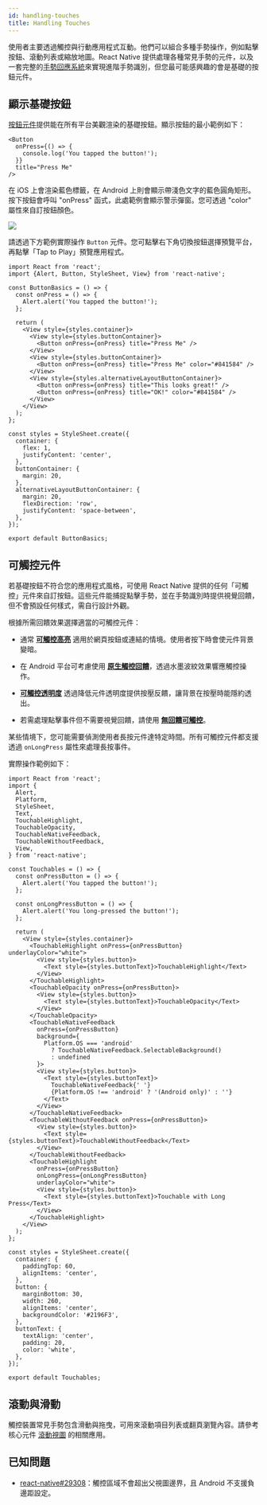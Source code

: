 ```yaml
---
id: handling-touches
title: Handling Touches
---
```


使用者主要透過觸控與行動應用程式互動。他們可以組合多種手勢操作，例如點擊按鈕、滾動列表或縮放地圖。React Native 提供處理各種常見手勢的元件，以及一套完整的[手勢回應系統](gesture-responder-system.md)來實現進階手勢識別，但您最可能感興趣的會是基礎的按鈕元件。

## 顯示基礎按鈕

[按鈕元件](button.md)提供能在所有平台美觀渲染的基礎按鈕。顯示按鈕的最小範例如下：

```tsx
<Button
  onPress={() => {
    console.log('You tapped the button!');
  }}
  title="Press Me"
/>
```

在 iOS 上會渲染藍色標籤，在 Android 上則會顯示帶淺色文字的藍色圓角矩形。按下按鈕會呼叫 "onPress" 函式，此處範例會顯示警示彈窗。您可透過 "color" 屬性來自訂按鈕顏色。

![](/docs/assets/Button.png)

請透過下方範例實際操作 `Button` 元件。您可點擊右下角切換按鈕選擇預覽平台，再點擊「Tap to Play」預覽應用程式。

```SnackPlayer name=Button%20Basics
import React from 'react';
import {Alert, Button, StyleSheet, View} from 'react-native';

const ButtonBasics = () => {
  const onPress = () => {
    Alert.alert('You tapped the button!');
  };

  return (
    <View style={styles.container}>
      <View style={styles.buttonContainer}>
        <Button onPress={onPress} title="Press Me" />
      </View>
      <View style={styles.buttonContainer}>
        <Button onPress={onPress} title="Press Me" color="#841584" />
      </View>
      <View style={styles.alternativeLayoutButtonContainer}>
        <Button onPress={onPress} title="This looks great!" />
        <Button onPress={onPress} title="OK!" color="#841584" />
      </View>
    </View>
  );
};

const styles = StyleSheet.create({
  container: {
    flex: 1,
    justifyContent: 'center',
  },
  buttonContainer: {
    margin: 20,
  },
  alternativeLayoutButtonContainer: {
    margin: 20,
    flexDirection: 'row',
    justifyContent: 'space-between',
  },
});

export default ButtonBasics;
```

## 可觸控元件

若基礎按鈕不符合您的應用程式風格，可使用 React Native 提供的任何「可觸控」元件來自訂按鈕。這些元件能捕捉點擊手勢，並在手勢識別時提供視覺回饋，但不會預設任何樣式，需自行設計外觀。

根據所需回饋效果選擇適當的可觸控元件：

- 通常 [**可觸控高亮**](touchablehighlight.md) 適用於網頁按鈕或連結的情境。使用者按下時會使元件背景變暗。

- 在 Android 平台可考慮使用 [**原生觸控回饋**](touchablenativefeedback.md)，透過水墨波紋效果響應觸控操作。

- [**可觸控透明度**](touchableopacity.md) 透過降低元件透明度提供按壓反饋，讓背景在按壓時能隱約透出。

- 若需處理點擊事件但不需要視覺回饋，請使用 [**無回饋可觸控**](touchablewithoutfeedback.md)。

某些情境下，您可能需要偵測使用者長按元件達特定時間。所有可觸控元件都支援透過 `onLongPress` 屬性來處理長按事件。

實際操作範例如下：

```SnackPlayer name=Touchables
import React from 'react';
import {
  Alert,
  Platform,
  StyleSheet,
  Text,
  TouchableHighlight,
  TouchableOpacity,
  TouchableNativeFeedback,
  TouchableWithoutFeedback,
  View,
} from 'react-native';

const Touchables = () => {
  const onPressButton = () => {
    Alert.alert('You tapped the button!');
  };

  const onLongPressButton = () => {
    Alert.alert('You long-pressed the button!');
  };

  return (
    <View style={styles.container}>
      <TouchableHighlight onPress={onPressButton} underlayColor="white">
        <View style={styles.button}>
          <Text style={styles.buttonText}>TouchableHighlight</Text>
        </View>
      </TouchableHighlight>
      <TouchableOpacity onPress={onPressButton}>
        <View style={styles.button}>
          <Text style={styles.buttonText}>TouchableOpacity</Text>
        </View>
      </TouchableOpacity>
      <TouchableNativeFeedback
        onPress={onPressButton}
        background={
          Platform.OS === 'android'
            ? TouchableNativeFeedback.SelectableBackground()
            : undefined
        }>
        <View style={styles.button}>
          <Text style={styles.buttonText}>
            TouchableNativeFeedback{' '}
            {Platform.OS !== 'android' ? '(Android only)' : ''}
          </Text>
        </View>
      </TouchableNativeFeedback>
      <TouchableWithoutFeedback onPress={onPressButton}>
        <View style={styles.button}>
          <Text style={styles.buttonText}>TouchableWithoutFeedback</Text>
        </View>
      </TouchableWithoutFeedback>
      <TouchableHighlight
        onPress={onPressButton}
        onLongPress={onLongPressButton}
        underlayColor="white">
        <View style={styles.button}>
          <Text style={styles.buttonText}>Touchable with Long Press</Text>
        </View>
      </TouchableHighlight>
    </View>
  );
};

const styles = StyleSheet.create({
  container: {
    paddingTop: 60,
    alignItems: 'center',
  },
  button: {
    marginBottom: 30,
    width: 260,
    alignItems: 'center',
    backgroundColor: '#2196F3',
  },
  buttonText: {
    textAlign: 'center',
    padding: 20,
    color: 'white',
  },
});

export default Touchables;
```

## 滾動與滑動

觸控裝置常見手勢包含滑動與拖曳，可用來滾動項目列表或翻頁瀏覽內容。請參考核心元件 [滾動視圖](scrollview.md) 的相關應用。

## 已知問題

- [react-native#29308](https://github.com/facebook/react-native/issues/29308#issuecomment-792864162)：觸控區域不會超出父視圖邊界，且 Android 不支援負邊距設定。